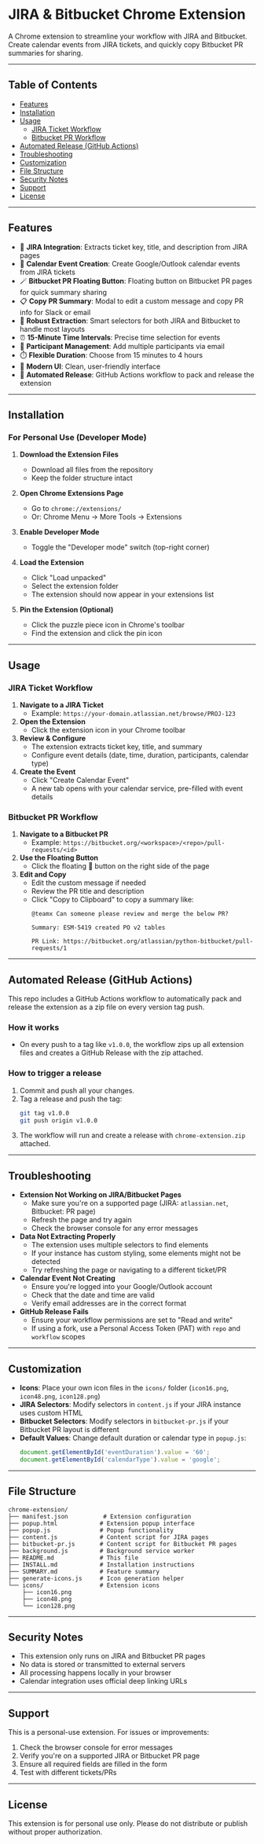 # JIRA & Bitbucket Chrome Extension

A Chrome extension to streamline your workflow with JIRA and Bitbucket. Create calendar events from JIRA tickets, and quickly copy Bitbucket PR summaries for sharing.

---

## Table of Contents
- [Features](#features)
- [Installation](#installation)
- [Usage](#usage)
  - [JIRA Ticket Workflow](#jira-ticket-workflow)
  - [Bitbucket PR Workflow](#bitbucket-pr-workflow)
- [Automated Release (GitHub Actions)](#automated-release-github-actions)
- [Troubleshooting](#troubleshooting)
- [Customization](#customization)
- [File Structure](#file-structure)
- [Security Notes](#security-notes)
- [Support](#support)
- [License](#license)

---

## Features

- 🎯 **JIRA Integration**: Extracts ticket key, title, and description from JIRA pages
- 📅 **Calendar Event Creation**: Create Google/Outlook calendar events from JIRA tickets
- 🪄 **Bitbucket PR Floating Button**: Floating button on Bitbucket PR pages for quick summary sharing
- 📋 **Copy PR Summary**: Modal to edit a custom message and copy PR info for Slack or email
- 📝 **Robust Extraction**: Smart selectors for both JIRA and Bitbucket to handle most layouts
- ⏰ **15-Minute Time Intervals**: Precise time selection for events
- 👥 **Participant Management**: Add multiple participants via email
- ⏱️ **Flexible Duration**: Choose from 15 minutes to 4 hours
- 🎨 **Modern UI**: Clean, user-friendly interface
- 🤖 **Automated Release**: GitHub Actions workflow to pack and release the extension

---

## Installation

### For Personal Use (Developer Mode)

1. **Download the Extension Files**
   - Download all files from the repository
   - Keep the folder structure intact

2. **Open Chrome Extensions Page**
   - Go to `chrome://extensions/`
   - Or: Chrome Menu → More Tools → Extensions

3. **Enable Developer Mode**
   - Toggle the "Developer mode" switch (top-right corner)

4. **Load the Extension**
   - Click "Load unpacked"
   - Select the extension folder
   - The extension should now appear in your extensions list

5. **Pin the Extension (Optional)**
   - Click the puzzle piece icon in Chrome's toolbar
   - Find the extension and click the pin icon

---

## Usage

### JIRA Ticket Workflow
1. **Navigate to a JIRA Ticket**
   - Example: `https://your-domain.atlassian.net/browse/PROJ-123`
2. **Open the Extension**
   - Click the extension icon in your Chrome toolbar
3. **Review & Configure**
   - The extension extracts ticket key, title, and summary
   - Configure event details (date, time, duration, participants, calendar type)
4. **Create the Event**
   - Click "Create Calendar Event"
   - A new tab opens with your calendar service, pre-filled with event details

### Bitbucket PR Workflow
1. **Navigate to a Bitbucket PR**
   - Example: `https://bitbucket.org/<workspace>/<repo>/pull-requests/<id>`
2. **Use the Floating Button**
   - Click the floating 🔗 button on the right side of the page
3. **Edit and Copy**
   - Edit the custom message if needed
   - Review the PR title and description
   - Click "Copy to Clipboard" to copy a summary like:
     ```
     @teamx Can someone please review and merge the below PR?

     Summary: ESM-5419 created PO v2 tables

     PR Link: https://bitbucket.org/atlassian/python-bitbucket/pull-requests/1
     ```

---

## Automated Release (GitHub Actions)

This repo includes a GitHub Actions workflow to automatically pack and release the extension as a zip file on every version tag push.

### How it works
- On every push to a tag like `v1.0.0`, the workflow zips up all extension files and creates a GitHub Release with the zip attached.

### How to trigger a release
1. Commit and push all your changes.
2. Tag a release and push the tag:
   ```sh
   git tag v1.0.0
   git push origin v1.0.0
   ```
3. The workflow will run and create a release with `chrome-extension.zip` attached.

---

## Troubleshooting

- **Extension Not Working on JIRA/Bitbucket Pages**
  - Make sure you're on a supported page (JIRA: `atlassian.net`, Bitbucket: PR page)
  - Refresh the page and try again
  - Check the browser console for any error messages
- **Data Not Extracting Properly**
  - The extension uses multiple selectors to find elements
  - If your instance has custom styling, some elements might not be detected
  - Try refreshing the page or navigating to a different ticket/PR
- **Calendar Event Not Creating**
  - Ensure you're logged into your Google/Outlook account
  - Check that the date and time are valid
  - Verify email addresses are in the correct format
- **GitHub Release Fails**
  - Ensure your workflow permissions are set to "Read and write"
  - If using a fork, use a Personal Access Token (PAT) with `repo` and `workflow` scopes

---

## Customization

- **Icons**: Place your own icon files in the `icons/` folder (`icon16.png`, `icon48.png`, `icon128.png`)
- **JIRA Selectors**: Modify selectors in `content.js` if your JIRA instance uses custom HTML
- **Bitbucket Selectors**: Modify selectors in `bitbucket-pr.js` if your Bitbucket PR layout is different
- **Default Values**: Change default duration or calendar type in `popup.js`:
  ```js
  document.getElementById('eventDuration').value = '60';
  document.getElementById('calendarType').value = 'google';
  ```

---

## File Structure

```
chrome-extension/
├── manifest.json          # Extension configuration
├── popup.html            # Extension popup interface
├── popup.js              # Popup functionality
├── content.js            # Content script for JIRA pages
├── bitbucket-pr.js       # Content script for Bitbucket PR pages
├── background.js         # Background service worker
├── README.md             # This file
├── INSTALL.md            # Installation instructions
├── SUMMARY.md            # Feature summary
├── generate-icons.js     # Icon generation helper
└── icons/                # Extension icons
    ├── icon16.png
    ├── icon48.png
    └── icon128.png
```

---

## Security Notes

- This extension only runs on JIRA and Bitbucket PR pages
- No data is stored or transmitted to external servers
- All processing happens locally in your browser
- Calendar integration uses official deep linking URLs

---

## Support

This is a personal-use extension. For issues or improvements:
1. Check the browser console for error messages
2. Verify you're on a supported JIRA or Bitbucket PR page
3. Ensure all required fields are filled in the form
4. Test with different tickets/PRs

---

## License

This extension is for personal use only. Please do not distribute or publish without proper authorization. 